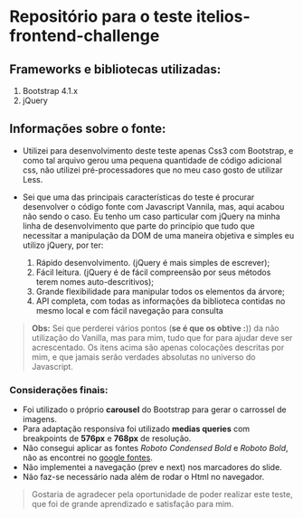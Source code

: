 # Repositório para o teste itelios-frontend-challenge
 
## Frameworks e bibliotecas utilizadas:
  1. Bootstrap 4.1.x
  2. jQuery

## Informações sobre o fonte:
 * Utilizei para desenvolvimento deste teste apenas Css3 com Bootstrap, e como tal arquivo gerou uma pequena quantidade de código adicional css, não utilizei pré-processadores que no meu caso gosto de utilizar Less.
 
 * Sei que uma das principais características do teste é procurar desenvolver o código fonte com Javascript Vannila, mas, aqui acabou não sendo o caso. Eu tenho um caso particular com jQuery na minha linha de desenvolvimento que parte do princípio que tudo que necessitar a manipulação da DOM de uma maneira objetiva e simples eu utilizo jQuery, por ter:
    1. Rápido desenvolvimento. (jQuery é mais simples de escrever);
    2. Fácil leitura. (jQuery é de fácil compreensão por seus métodos terem nomes auto-descritivos);
    3. Grande flexibilidade para manipular todos os elementos da árvore;
    4. API completa, com todas as informações da biblioteca contidas no mesmo local e com fácil navegação para consulta
    
> **Obs:** Sei que perderei vários pontos (**se é que os obtive :**)) da não utilização do Vanilla, mas para mim, tudo que for para ajudar deve ser acrescentado. Os itens acima são apenas colocações descritas por mim, e que jamais serão verdades absolutas no universo do Javascript. 

### Considerações finais:
  * Foi utilizado o próprio **carousel** do Bootstrap para gerar o carrossel de imagens.
  * Para adaptação responsiva foi utilizado **medias queries** com breakpoints de **576px** e **768px** de resolução.
  * Não consegui aplicar as fontes *Roboto Condensed Bold* e *Roboto Bold*, não as encontrei no [google fontes](https://fonts.google.com/).
  * Não implementei a navegação (prev e next) nos marcadores do slide.
  * Não faz-se necessário nada além de rodar o Html no navegador.
  
> Gostaria de agradecer pela oportunidade de poder realizar este teste, que foi de grande aprendizado e satisfação para mim.

